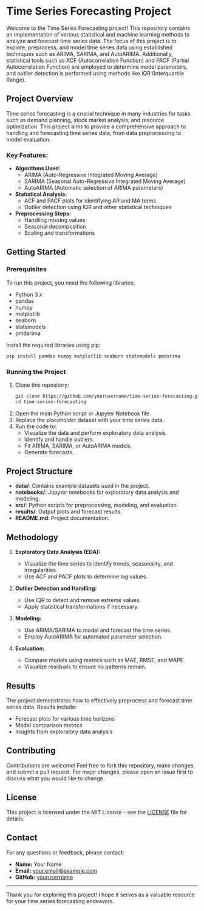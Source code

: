 # Time Series Forecasting Project

Welcome to the Time Series Forecasting project! This repository contains an implementation of various statistical and machine learning methods to analyze and forecast time series data. The focus of this project is to explore, preprocess, and model time series data using established techniques such as ARIMA, SARIMA, and AutoARIMA. Additionally, statistical tools such as ACF (Autocorrelation Function) and PACF (Partial Autocorrelation Function) are employed to determine model parameters, and outlier detection is performed using methods like IQR (Interquartile Range).

## Project Overview
Time series forecasting is a crucial technique in many industries for tasks such as demand planning, stock market analysis, and resource optimization. This project aims to provide a comprehensive approach to handling and forecasting time series data, from data preprocessing to model evaluation.

### Key Features:
- **Algorithms Used:**
  - ARIMA (Auto-Regressive Integrated Moving Average)
  - SARIMA (Seasonal Auto-Regressive Integrated Moving Average)
  - AutoARIMA (Automatic selection of ARIMA parameters)
- **Statistical Analysis:**
  - ACF and PACF plots for identifying AR and MA terms
  - Outlier detection using IQR and other statistical techniques
- **Preprocessing Steps:**
  - Handling missing values
  - Seasonal decomposition
  - Scaling and transformations

## Getting Started

### Prerequisites
To run this project, you need the following libraries:
- Python 3.x
- pandas
- numpy
- matplotlib
- seaborn
- statsmodels
- pmdarima

Install the required libraries using pip:
```bash
pip install pandas numpy matplotlib seaborn statsmodels pmdarima
```

### Running the Project
1. Clone this repository:
   ```bash
   git clone https://github.com/yourusername/time-series-forecasting.git
   cd time-series-forecasting
   ```
2. Open the main Python script or Jupyter Notebook file.
3. Replace the placeholder dataset with your time series data.
4. Run the code to:
   - Visualize the data and perform exploratory data analysis.
   - Identify and handle outliers.
   - Fit ARIMA, SARIMA, or AutoARIMA models.
   - Generate forecasts.

## Project Structure
- **data/**: Contains example datasets used in the project.
- **notebooks/**: Jupyter notebooks for exploratory data analysis and modeling.
- **src/**: Python scripts for preprocessing, modeling, and evaluation.
- **results/**: Output plots and forecast results.
- **README.md**: Project documentation.

## Methodology
1. **Exploratory Data Analysis (EDA):**
   - Visualize the time series to identify trends, seasonality, and irregularities.
   - Use ACF and PACF plots to determine lag values.

2. **Outlier Detection and Handling:**
   - Use IQR to detect and remove extreme values.
   - Apply statistical transformations if necessary.

3. **Modeling:**
   - Use ARIMA/SARIMA to model and forecast the time series.
   - Employ AutoARIMA for automated parameter selection.

4. **Evaluation:**
   - Compare models using metrics such as MAE, RMSE, and MAPE.
   - Visualize residuals to ensure no patterns remain.

## Results
The project demonstrates how to effectively preprocess and forecast time series data. Results include:
- Forecast plots for various time horizons
- Model comparison metrics
- Insights from exploratory data analysis

## Contributing
Contributions are welcome! Feel free to fork this repository, make changes, and submit a pull request. For major changes, please open an issue first to discuss what you would like to change.

## License
This project is licensed under the MIT License - see the [LICENSE](LICENSE) file for details.

## Contact
For any questions or feedback, please contact:
- **Name:** Your Name
- **Email:** your.email@example.com
- **GitHub:** [yourusername](https://github.com/yourusername)

---
Thank you for exploring this project! I hope it serves as a valuable resource for your time series forecasting endeavors.